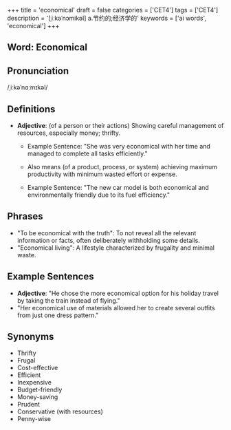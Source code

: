 +++
title = 'economical'
draft = false
categories = ['CET4']
tags = ['CET4']
description = '[ˌiːkəˈnɔmikəl] a.节约的;经济学的'
keywords = ['ai words', 'economical']
+++

## Word: Economical

## Pronunciation
/ˌiːkəˈnɑːmɪkəl/

## Definitions
- **Adjective**: (of a person or their actions) Showing careful management of resources, especially money; thrifty.
  - Example Sentence: "She was very economical with her time and managed to complete all tasks efficiently."
  
  - Also means (of a product, process, or system) achieving maximum productivity with minimum wasted effort or expense.
  - Example Sentence: "The new car model is both economical and environmentally friendly due to its fuel efficiency."

## Phrases
- "To be economical with the truth": To not reveal all the relevant information or facts, often deliberately withholding some details.
- "Economical living": A lifestyle characterized by frugality and minimal waste.

## Example Sentences
- **Adjective**: "He chose the more economical option for his holiday travel by taking the train instead of flying."
- "Her economical use of materials allowed her to create several outfits from just one dress pattern."

## Synonyms
- Thrifty
- Frugal
- Cost-effective
- Efficient
- Inexpensive
- Budget-friendly
- Money-saving
- Prudent
- Conservative (with resources)
- Penny-wise
